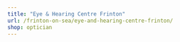 ```yaml
---
title: "Eye & Hearing Centre Frinton"
url: /frinton-on-sea/eye-and-hearing-centre-frinton/
shop: optician
---
```

